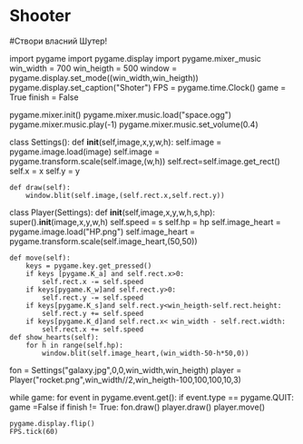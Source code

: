 # Shooter
#Створи власний Шутер!

import pygame
import pygame.display
import pygame.mixer_music
win_width = 700
win_heigth = 500
window = pygame.display.set_mode((win_width,win_heigth))
pygame.display.set_caption("Shoter")
FPS = pygame.time.Clock()
game = True
finish = False

pygame.mixer.init()
pygame.mixer.music.load("space.ogg")
pygame.mixer.music.play(-1)
pygame.mixer.music.set_volume(0.4)

class Settings():
    def __init__(self,image,x,y,w,h):
        self.image = pygame.image.load(image)
        self.image = pygame.transform.scale(self.image,(w,h))
        self.rect=self.image.get_rect()
        self.x = x
        self.y = y
    
    def draw(self):
        window.blit(self.image,(self.rect.x,self.rect.y))


class Player(Settings):
    def __init__(self,image,x,y,w,h,s,hp):
        super().__init__(image,x,y,w,h)
        self.speed = s
        self.hp = hp
        self.image_heart = pygame.image.load("HP.png")
        self.image_heart = pygame.transform.scale(self.image_heart,(50,50))

    def move(self):
        keys = pygame.key.get_pressed()
        if keys [pygame.K_a] and self.rect.x>0:
            self.rect.x -= self.speed
        if keys[pygame.K_w]and self.rect.y>0:
            self.rect.y -= self.speed
        if keys[pygame.K_s]and self.rect.y<win_heigth-self.rect.height:
            self.rect.y += self.speed
        if keys[pygame.K_d]and self.rect.x< win_width - self.rect.width:
            self.rect.x += self.speed
    def show_hearts(self):
        for h in range(self.hp):
            window.blit(self.image_heart,(win_width-50-h*50,0))



fon  = Settings("galaxy.jpg",0,0,win_width,win_heigth)
player = Player("rocket.png",win_width//2,win_heigth-100,100,100,10,3)

while game:
    for event in pygame.event.get():
        if event.type == pygame.QUIT:
            game =False
    if finish != True:
        fon.draw()
        player.draw()
        player.move()
        
    pygame.display.flip()
    FPS.tick(60)
